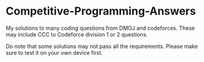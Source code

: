# Competitive-Programming-Answers

My solutions to many coding questions from DMOJ and codeforces.
These may include CCC to Codeforce division 1 or 2 questions.

Do note that some solutions may not pass all the requirements. Please make sure to test it on your own device first.
